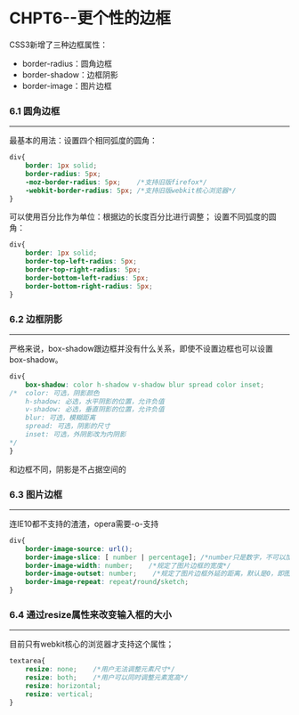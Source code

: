 CHPT6--更个性的边框
===
CSS3新增了三种边框属性：
- border-radius：圆角边框
- border-shadow：边框阴影
- border-image：图片边框

### 6.1 圆角边框
---
最基本的用法：设置四个相同弧度的圆角：
````css
div{
    border: 1px solid;
    border-radius: 5px;
    -moz-border-radius: 5px;    /*支持旧版firefox*/
    -webkit-border-radius: 5px; /*支持旧版webkit核心浏览器*/
}
````
可以使用百分比作为单位：根据边的长度百分比进行调整；
设置不同弧度的圆角：
````css
div{
    border: 1px solid;
    border-top-left-radius: 5px;
    border-top-right-radius: 5px;
    border-bottom-left-radius: 5px;
    border-bottom-right-radius: 5px;
}
````
### 6.2 边框阴影
---
严格来说，box-shadow跟边框并没有什么关系，即使不设置边框也可以设置box-shadow。
````css
div{
    box-shadow: color h-shadow v-shadow blur spread color inset;
/*  color: 可选，阴影颜色
    h-shadow: 必选，水平阴影的位置，允许负值
    v-shadow: 必选，垂直阴影的位置，允许负值
    blur: 可选，模糊距离
    spread: 可选，阴影的尺寸
    inset: 可选，外阴影改为内阴影
*/
}
````
和边框不同，阴影是不占据空间的
### 6.3 图片边框
---
连IE10都不支持的渣渣，opera需要-o-支持
````css
div{
    border-image-source: url();
    border-image-slice: [ number | percentage]; /*number只是数字，不可以加单位，默认单位是px*/
    border-image-width: number;    /*规定了图片边框的宽度*/
    border-image-outset: number;    /*规定了图片边框外延的距离，默认是0，即图片边框在元素内部*/
    border-image-repeat: repeat/round/sketch;
}
````
### 6.4 通过resize属性来改变输入框的大小
---
目前只有webkit核心的浏览器才支持这个属性；
````css
textarea{
    resize: none;    /*用户无法调整元素尺寸*/
    resize: both;    /*用户可以同时调整元素宽高*/
    resize: horizontal;
    resize: vertical;
}
````